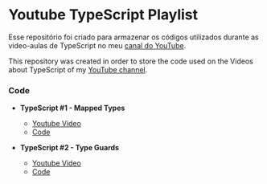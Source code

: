 # Youtube TypeScript Playlist

Esse repositório foi criado para armazenar os códigos utilizados durante as video-aulas de TypeScript no meu [canal do YouTube](https://www.youtube.com/channel/UCsxY6tVQED5YBALHpHLuXQw).

This repository was created in order to store the code used on the Videos about TypeScript of my [YouTube channel](https://www.youtube.com/channel/UCsxY6tVQED5YBALHpHLuXQw).

### Code

- **TypeScript #1 - Mapped Types**

  - [Youtube Video](https://www.youtube.com/watch?v=l2a7xc7t1ko)
  - [Code](/videos/1-mapped-types.md)

- **TypeScript #2 - Type Guards**
  - [Youtube Video](https://www.youtube.com/watch?v=QK_45Wf9tmI)
  - [Code](/videos/2-type-guards.md)

